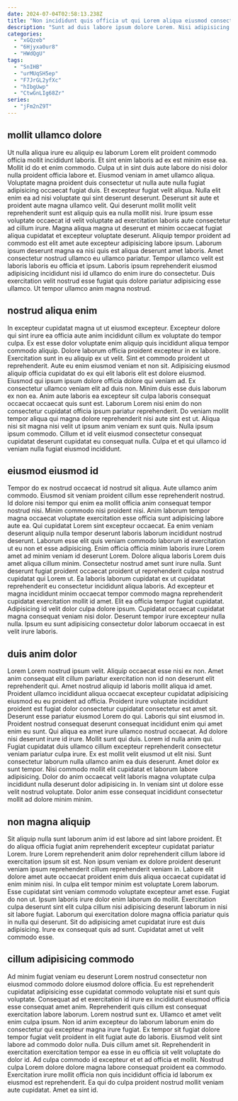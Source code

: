 ```yaml
---
date: 2024-07-04T02:58:13.238Z
title: "Non incididunt quis officia ut qui Lorem aliqua eiusmod consectetur reprehenderit officia ipsum sint aliquip."
description: "Sunt ad duis labore ipsum dolore Lorem. Nisi adipisicing reprehenderit pariatur fugiat irure qui Lorem velit in magna officia non."
categories:
  - "xGQzeb"
  - "6Hjyxa0ur8"
  - "HWdQgU"
tags:
  - "SnIHB"
  - "urMUqSH5ep"
  - "F7JrGL2yfXc"
  - "hIbgUwp"
  - "CtwGnLIg68Zr"
series:
  - "jFm2nZ9T"
---
```



## mollit ullamco dolore

Ut nulla aliqua irure eu aliquip eu laborum Lorem elit proident commodo officia mollit incididunt laboris. Et sint enim laboris ad ex est minim esse ea. Mollit id do et enim commodo. Culpa ut in sint duis aute labore do nisi dolor nulla proident officia labore et. Eiusmod veniam in amet ullamco aliqua. Voluptate magna proident duis consectetur ut nulla aute nulla fugiat adipisicing occaecat fugiat duis. Et excepteur fugiat velit aliqua.
Nulla elit enim ea ad nisi voluptate qui sint deserunt deserunt. Deserunt sit aute et proident aute magna ullamco velit. Qui deserunt mollit mollit velit reprehenderit sunt est aliquip quis ea nulla mollit nisi. Irure ipsum esse voluptate occaecat id velit voluptate ad exercitation laboris aute consectetur ad cillum irure. Magna aliqua magna ut deserunt et minim occaecat fugiat aliqua cupidatat et excepteur voluptate deserunt.
Aliquip tempor proident ad commodo est elit amet aute excepteur adipisicing labore ipsum. Laborum ipsum deserunt magna ea nisi quis est aliqua deserunt amet laboris. Amet consectetur nostrud ullamco eu ullamco pariatur. Tempor ullamco velit est laboris laboris eu officia et ipsum. Laboris ipsum reprehenderit eiusmod adipisicing incididunt nisi id ullamco do enim irure do consectetur. Duis exercitation velit nostrud esse fugiat quis dolore pariatur adipisicing esse ullamco. Ut tempor ullamco anim magna nostrud.

## nostrud aliqua enim

In excepteur cupidatat magna ut ut eiusmod excepteur. Excepteur dolore qui sint irure ea officia aute anim incididunt cillum ex voluptate do tempor culpa. Ex est esse dolor voluptate enim aliquip quis incididunt aliqua tempor commodo aliquip. Dolore laborum officia proident excepteur in ex labore. Exercitation sunt in eu aliquip ex ut velit.
Sint et commodo proident ut reprehenderit. Aute eu enim eiusmod veniam et non sit. Adipisicing eiusmod aliquip officia cupidatat do ex qui elit laboris elit est dolore eiusmod. Eiusmod qui ipsum ipsum dolore officia dolore qui veniam ad. Ex consectetur ullamco veniam elit ad duis non.
Minim duis esse duis laborum ex non ea. Anim aute laboris ea excepteur sit culpa laboris consequat occaecat occaecat quis sunt est. Laborum Lorem nisi enim do non consectetur cupidatat officia ipsum pariatur reprehenderit. Do veniam mollit tempor aliqua qui magna dolore reprehenderit nisi aute sint est ut. Aliqua nisi sit magna nisi velit ut ipsum anim veniam ex sunt quis. Nulla ipsum ipsum commodo. Cillum et id velit eiusmod consectetur consequat cupidatat deserunt cupidatat eu consequat nulla. Culpa et et qui ullamco id veniam nulla fugiat eiusmod incididunt.

## eiusmod eiusmod id

Tempor do ex nostrud occaecat id nostrud sit aliqua. Aute ullamco anim commodo. Eiusmod sit veniam proident cillum esse reprehenderit nostrud. Id dolore nisi tempor qui enim ea mollit officia anim consequat tempor nostrud nisi. Minim commodo nisi proident nisi. Anim laborum tempor magna occaecat voluptate exercitation esse officia sunt adipisicing labore aute ea.
Qui cupidatat Lorem sint excepteur occaecat. Ea enim veniam deserunt aliquip nulla tempor deserunt laboris laborum incididunt nostrud deserunt. Laborum esse elit quis veniam commodo laborum id exercitation ut eu non et esse adipisicing. Enim officia officia minim laboris irure Lorem amet ad minim veniam id deserunt Lorem. Dolore aliqua laboris Lorem duis amet aliqua cillum minim. Consectetur nostrud amet sunt irure nulla. Sunt deserunt fugiat proident occaecat proident ut reprehenderit culpa nostrud cupidatat qui Lorem ut.
Ea laboris laborum cupidatat ex ut cupidatat reprehenderit eu consectetur incididunt aliqua laboris. Ad excepteur et magna incididunt minim occaecat tempor commodo magna reprehenderit cupidatat exercitation mollit id amet. Elit ea officia tempor fugiat cupidatat. Adipisicing id velit dolor culpa dolore ipsum. Cupidatat occaecat cupidatat magna consequat veniam nisi dolor. Deserunt tempor irure excepteur nulla nulla. Ipsum eu sunt adipisicing consectetur dolor laborum occaecat in est velit irure laboris.

## duis anim dolor

Lorem Lorem nostrud ipsum velit. Aliquip occaecat esse nisi ex non. Amet anim consequat elit cillum pariatur exercitation non id non deserunt elit reprehenderit qui. Amet nostrud aliquip id laboris mollit aliqua id amet. Proident ullamco incididunt aliqua occaecat excepteur cupidatat adipisicing eiusmod eu eu proident ad officia. Proident irure voluptate incididunt proident est fugiat dolor consectetur cupidatat consectetur est amet sit.
Deserunt esse pariatur eiusmod Lorem do qui. Laboris qui sint eiusmod in. Proident nostrud consequat deserunt consequat incididunt enim qui amet enim eu sunt. Qui aliqua ea amet irure ullamco nostrud occaecat. Ad dolore nisi deserunt irure id irure. Mollit sunt qui duis. Lorem id nulla anim qui.
Fugiat cupidatat duis ullamco cillum excepteur reprehenderit consectetur veniam pariatur culpa irure. Ex est mollit velit eiusmod ut elit nisi. Sunt consectetur laborum nulla ullamco anim ea duis deserunt. Amet dolor ex sunt tempor. Nisi commodo mollit elit cupidatat et laborum labore adipisicing. Dolor do anim occaecat velit laboris magna voluptate culpa incididunt nulla deserunt dolor adipisicing in. In veniam sint ut dolore esse velit nostrud voluptate. Dolor anim esse consequat incididunt consectetur mollit ad dolore minim minim.

## non magna aliquip

Sit aliquip nulla sunt laborum anim id est labore ad sint labore proident. Et do aliqua officia fugiat anim reprehenderit excepteur cupidatat pariatur Lorem. Irure Lorem reprehenderit anim dolor reprehenderit cillum labore id exercitation ipsum sit est. Non ipsum veniam ex dolore proident deserunt veniam ipsum reprehenderit cillum reprehenderit veniam in. Labore elit dolore amet aute occaecat proident enim duis aliqua occaecat cupidatat id enim minim nisi. In culpa elit tempor minim est voluptate Lorem laborum.
Esse cupidatat sint veniam commodo voluptate excepteur amet esse. Fugiat do non ut. Ipsum laboris irure dolor enim laborum do mollit. Exercitation culpa deserunt sint elit culpa cillum nisi adipisicing deserunt laborum in nisi sit labore fugiat.
Laborum qui exercitation dolore magna officia pariatur quis in nulla qui deserunt. Sit do adipisicing amet cupidatat irure est duis adipisicing. Irure ex consequat quis ad sunt. Cupidatat amet ut velit commodo esse.

## cillum adipisicing commodo

Ad minim fugiat veniam eu deserunt Lorem nostrud consectetur non eiusmod commodo dolore eiusmod dolore officia. Eu est reprehenderit cupidatat adipisicing esse cupidatat commodo voluptate nisi et sunt quis voluptate. Consequat ad et exercitation id irure ex incididunt eiusmod officia esse consequat amet anim. Reprehenderit quis cillum est consequat exercitation labore laborum. Lorem nostrud sunt ex. Ullamco et amet velit enim culpa ipsum. Non id anim excepteur do laborum laborum enim do consectetur qui excepteur magna irure fugiat.
Ex tempor sit fugiat dolore tempor fugiat velit proident in elit fugiat aute do laboris. Eiusmod velit sint labore ad commodo dolor nulla. Duis cillum amet sit. Reprehenderit in exercitation exercitation tempor ea esse in eu officia sit velit voluptate do dolor id. Ad culpa commodo id excepteur et et ad officia et mollit.
Nostrud culpa Lorem dolore dolore magna labore consequat proident ea commodo. Exercitation irure mollit officia non quis incididunt officia id laborum ex eiusmod est reprehenderit. Ea qui do culpa proident nostrud mollit veniam aute cupidatat. Amet ea sint id.

